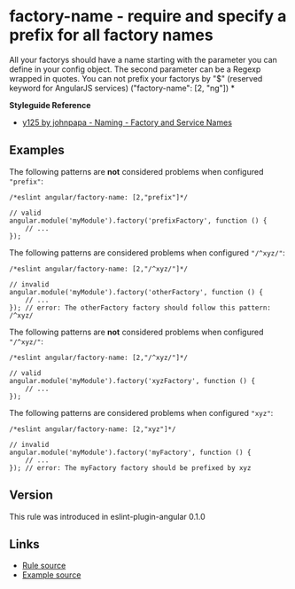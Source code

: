 <!-- WARNING: Generated documentation. Edit docs and examples in the rule and examples file ('rules/factory-name.js', 'examples/factory-name.js'). -->

# factory-name - require and specify a prefix for all factory names

All your factorys should have a name starting with the parameter you can define in your config object.
The second parameter can be a Regexp wrapped in quotes.
You can not prefix your factorys by "$" (reserved keyword for AngularJS services) ("factory-name":  [2, "ng"])
*

**Styleguide Reference**

* [y125 by johnpapa - Naming - Factory and Service Names](https://github.com/johnpapa/angular-styleguide/blob/master/a1/README.md#style-y125)

## Examples

The following patterns are **not** considered problems when configured `"prefix"`:

    /*eslint angular/factory-name: [2,"prefix"]*/

    // valid
    angular.module('myModule').factory('prefixFactory', function () {
        // ...
    });

The following patterns are considered problems when configured `"/^xyz/"`:

    /*eslint angular/factory-name: [2,"/^xyz/"]*/

    // invalid
    angular.module('myModule').factory('otherFactory', function () {
        // ...
    }); // error: The otherFactory factory should follow this pattern: /^xyz/

The following patterns are **not** considered problems when configured `"/^xyz/"`:

    /*eslint angular/factory-name: [2,"/^xyz/"]*/

    // valid
    angular.module('myModule').factory('xyzFactory', function () {
        // ...
    });

The following patterns are considered problems when configured `"xyz"`:

    /*eslint angular/factory-name: [2,"xyz"]*/

    // invalid
    angular.module('myModule').factory('myFactory', function () {
        // ...
    }); // error: The myFactory factory should be prefixed by xyz

## Version

This rule was introduced in eslint-plugin-angular 0.1.0

## Links

* [Rule source](/rules/factory-name.js)
* [Example source](/examples/factory-name.js)
